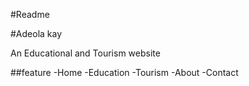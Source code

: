 #Readme

#Adeola kay

An Educational and Tourism website 

##feature
-Home 
-Education 
-Tourism 
-About 
-Contact 
